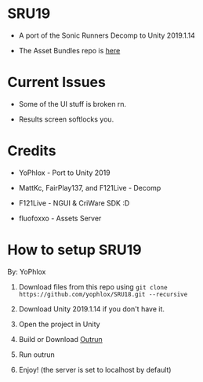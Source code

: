 # SRU19

* A port of the Sonic Runners Decomp to Unity 2019.1.14

* The Asset Bundles repo is [here](https://github.com/itsmattkc/RunnersAssetBundleDecomp)

# Current Issues

* Some of the UI stuff is broken rn.

* Results screen softlocks you.

# Credits

* YoPhlox - Port to Unity 2019

* MattKc, FairPlay137, and F121Live - Decomp

* F121Live - NGUI & CriWare SDK :D

* fluofoxxo - Assets Server

# How to setup SRU19

By: YoPhlox

1. Download files from this repo using
`git clone https://github.com/yophlox/SRU18.git --recursive`

2. Download Unity 2019.1.14 if you don't have it.

3. Open the project in Unity

4. Build or Download [Outrun](https://github.com/fluofoxxo/outrun)
    
5. Run outrun

6. Enjoy! (the server is set to localhost by default)